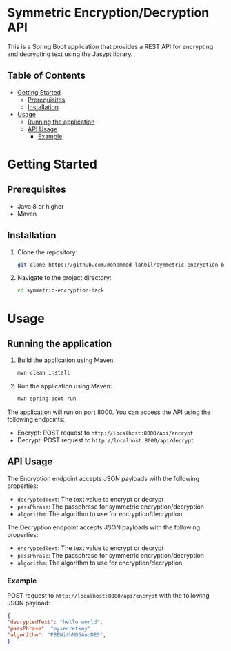 # Symmetric Encryption/Decryption API

This is a Spring Boot application that provides a REST API for encrypting and decrypting text using the Jasypt library.

## Table of Contents

- [Getting Started](#getting-started)
    - [Prerequisites](#prerequisites)
    - [Installation](#installation)
- [Usage](#usage)
    - [Running the application](#running-the-application)
    - [API Usage](#api-usage)
      - [Example](#example)

# Getting Started

## Prerequisites

- Java 8 or higher
- Maven

## Installation

1. Clone the repository:  
    ```sh
    git clone https://github.com/mohammed-lahbil/symmetric-encryption-back.git
    ```
2. Navigate to the project directory: 
    ```sh
    cd symmetric-encryption-back
    ```

# Usage

## Running the application

1. Build the application using Maven:
    ```sh
    mvn clean install
    ```
2. Run the application using Maven:
    ```sh
    mvn spring-boot-run
    ```


The application will run on port 8000. You can access the API using the following endpoints:

- Encrypt: POST request to `http://localhost:8000/api/encrypt`
- Decrypt: POST request to `http://localhost:8000/api/decrypt`

## API Usage

The Encryption endpoint accepts JSON payloads with the following properties:

- `decryptedText`: The text value to encrypt or decrypt
- `passPhrase`: The passphrase for symmetric encryption/decryption
- `algorithm`: The algorithm to use for encryption/decryption

The Decryption endpoint accepts JSON payloads with the following properties:

- `encryptedText`: The text value to encrypt or decrypt
- `passPhrase`: The passphrase for symmetric encryption/decryption
- `algorithm`: The algorithm to use for encryption/decryption

### Example

POST request to `http://localhost:8080/api/encrypt` with the following JSON payload:

```json  
{  
"decryptedText": "hello world",  
"passPhrase": "mysecretkey",  
"algorithm": "PBEWithMD5AndDES",  
}  
```
